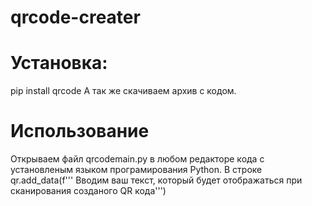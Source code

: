 # qrcode-creater
# Установка:
pip install qrcode
А так же скачиваем архив с кодом.
# Использование
Открываем файл qrcodemain.py в любом редакторе кода с установленым языком програмирования Python.
В строке qr.add_data(f'''
Вводим ваш текст, который будет отображаться при сканирования созданого QR кода''')
